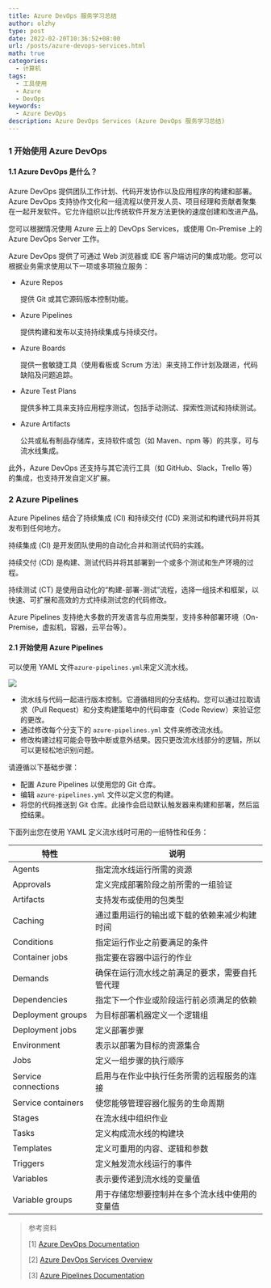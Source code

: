 ```yaml
---
title: Azure DevOps 服务学习总结
author: olzhy
type: post
date: 2022-02-20T10:36:52+08:00
url: /posts/azure-devops-services.html
math: true
categories:
  - 计算机
tags:
  - 工具使用
  - Azure
  - DevOps
keywords:
  - Azure DevOps
description: Azure DevOps Services (Azure DevOps 服务学习总结)
---
```


### 1 开始使用 Azure DevOps

#### 1.1 Azure DevOps 是什么？

Azure DevOps 提供团队工作计划、代码开发协作以及应用程序的构建和部署。 Azure DevOps 支持协作文化和一组流程以使开发人员、项目经理和贡献者聚集在一起开发软件。它允许组织以比传统软件开发方法更快的速度创建和改进产品。

您可以根据情况使用 Azure 云上的 DevOps Services，或使用 On-Premise 上的 Azure DevOps Server 工作。

Azure DevOps 提供了可通过 Web 浏览器或 IDE 客户端访问的集成功能。您可以根据业务需求使用以下一项或多项独立服务：

- Azure Repos

  提供 Git 或其它源码版本控制功能。

- Azure Pipelines

  提供构建和发布以支持持续集成与持续交付。

- Azure Boards

  提供一套敏捷工具（使用看板或 Scrum 方法）来支持工作计划及跟进，代码缺陷及问题追踪。

- Azure Test Plans

  提供多种工具来支持应用程序测试，包括手动测试、探索性测试和持续测试。

- Azure Artifacts

  公共或私有制品存储库，支持软件或包（如 Maven、npm 等）的共享，可与流水线集成。

此外，Azure DevOps 还支持与其它流行工具（如 GitHub、Slack，Trello 等）的集成，也支持开发自定义扩展。

### 2 Azure Pipelines

Azure Pipelines 结合了持续集成 (CI) 和持续交付 (CD) 来测试和构建代码并将其发布到任何地方。

持续集成 (CI) 是开发团队使用的自动化合并和测试代码的实践。

持续交付 (CD) 是构建、测试代码并将其部署到一个或多个测试和生产环境的过程。

持续测试 (CT) 是使用自动化的“构建-部署-测试”流程，选择一组技术和框架，以快速、可扩展和高效的方式持续测试您的代码修改。

Azure Pipelines 支持绝大多数的开发语言与应用类型，支持多种部署环境（On-Premise，虚拟机，容器，云平台等）。

#### 2.1 开始使用 Azure Pipelines

可以使用 YAML 文件`azure-pipelines.yml`来定义流水线。

![](https://olzhy.github.io/static/images/uploads/2022/02/pipelines-image-yaml.png#center)

- 流水线与代码一起进行版本控制。它遵循相同的分支结构。您可以通过拉取请求（Pull Request）和分支构建策略中的代码审查（Code Review）来验证您的更改。
- 通过修改每个分支下的 `azure-pipelines.yml` 文件来修改流水线。
- 修改构建过程可能会导致中断或意外结果。因只更改流水线部分的逻辑，所以可以更轻松地识别问题。

请遵循以下基础步骤：

- 配置 Azure Pipelines 以使用您的 Git 仓库。
- 编辑 `azure-pipelines.yml` 文件以定义您的构建。
- 将您的代码推送到 Git 仓库。此操作会启动默认触发器来构建和部署，然后监控结果。

下面列出您在使用 YAML 定义流水线时可用的一组特性和任务：

| 特性                | 说明                                           |
| ------------------- | ---------------------------------------------- |
| Agents              | 指定流水线运行所需的资源                       |
| Approvals           | 定义完成部署阶段之前所需的一组验证             |
| Artifacts           | 支持发布或使用的包类型                         |
| Caching             | 通过重用运行的输出或下载的依赖来减少构建时间   |
| Conditions          | 指定运行作业之前要满足的条件                   |
| Container jobs      | 指定要在容器中运行的作业                       |
| Demands             | 确保在运行流水线之前满足的要求，需要自托管代理 |
| Dependencies        | 指定下一个作业或阶段运行前必须满足的依赖       |
| Deployment groups   | 为目标部署机器定义一个逻辑组                   |
| Deployment jobs     | 定义部署步骤                                   |
| Environment         | 表示以部署为目标的资源集合                     |
| Jobs                | 定义一组步骤的执行顺序                         |
| Service connections | 启用与在作业中执行任务所需的远程服务的连接     |
| Service containers  | 使您能够管理容器化服务的生命周期               |
| Stages              | 在流水线中组织作业                             |
| Tasks               | 定义构成流水线的构建块                         |
| Templates           | 定义可重用的内容、逻辑和参数                   |
| Triggers            | 定义触发流水线运行的事件                       |
| Variables           | 表示要传递到流水线的变量值                     |
| Variable groups     | 用于存储您想要控制并在多个流水线中使用的变量值 |

> 参考资料
>
> \[1\] [Azure DevOps Documentation](https://docs.microsoft.com/en-us/azure/devops/?view=azure-devops)
>
> \[2\] [Azure DevOps Services Overview](https://azure.microsoft.com/en-us/services/devops/#overview)
>
> \[3\] [Azure Pipelines Documentation](https://docs.microsoft.com/en-us/azure/devops/pipelines)
